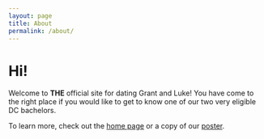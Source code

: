 ```yaml
---
layout: page
title: About
permalink: /about/
---
```


# Hi!

Welcome to **THE** official site for dating Grant and Luke! You have come to the right place if you would like to get to know one of our two very eligible DC bachelors. 

To learn more, check out the [home page](index.md) or a copy of our [poster]({{site.poster}}).